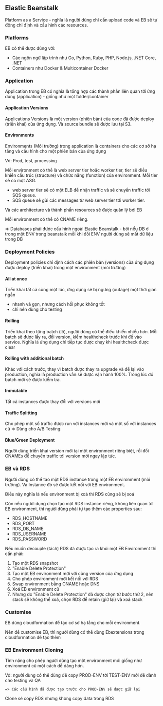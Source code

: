 ## Elastic Beanstalk

Platform as a Service - nghĩa là người dùng chỉ cần upload code và EB sẽ tự động chỉ định và cầu hình các resources. 

### Platforms 

EB có thể được dùng với:
- Các ngôn ngữ lập trình như Go, Python, Ruby, PHP, Node.js, .NET Core, .NET
- Containers như Docker & Multicontainer Docker

### Application
Application trong EB có nghĩa là tổng hợp các thành phần liên quan tới ứng dụng (application) - giống như một folder/container 

#### Application Versions 
Applications Versions là một version (phiên bản) của code đã được deploy (triển khai) của ứng dụng. Và source bundle sẽ được lưu tại S3. 

#### Environments 
Environments (Môi trường) trong application là containers cho các cơ sở hạ tầng và cấu hình cho một phiên bản của ứng dụng

Vd: Prod, test, processing 

Mỗi environment có thể là web server tier hoặc worker tier, tier sẽ điều khiển cấu trúc (structure) và chức năng (function) của environment. 
Mỗi tier sẽ có một ASG. 
- web server tier sẽ có một ELB để nhận traffic và sẽ chuyển traffic tới SQS queue. 
- SQS queue sẽ gửi các messages từ web server tier tới worker tier. 

Và các architecture và thành phần resources sẽ được quản lý bởi EB

Mỗi environment có thể có CNAME riêng. 

=> Databases phải được cấu hình ngoài Elastic Beanstalk - bởi nếu DB ở trong một ENV trong beanstalk mỗi khi đổi ENV người dùng sẽ mất dữ liệu trong DB 

### Deployment Policies

Deployment policies chỉ định cách các phiên bản (versions) của ứng dụng được deploy (triển khai) trong một environment (môi trường)

#### All at once 
Triển khai tất cả cùng một lúc, ứng dụng sẽ bị ngưng (outage) một thời gian ngắn
- nhanh và gọn, nhưng cách hồi phục không tốt 
- chỉ nên dùng cho testing 

#### Rolling
Triển khai theo từng batch (lô), người dùng có thể điều khiển nhiều hơn. Mỗi batch sẽ được lấy ra, đổi version, kiểm healthcheck trước khi để vào service. Nghĩa là ứng dụng chỉ tiếp tục được chạy khi healthcheck được clear 

#### Rolling with additional batch 
Khác với cách trước, thay vì batch được thay ra upgrade và để lại vào production, nghĩa là production vẫn sẽ được vận hành 100%. Trong lúc đó batch mới sẽ được kiểm tra. 

#### Immutable 
Tất cả instances được thay đổi với versions mới 

#### Traffic Splitting
Cho phép một số traffic được run với instances mới và một số với instances cũ 
=> Dùng cho A/B Testing 

#### Blue/Green Deployment
Người dùng triển khai version mới tại một environment riêng biệt, rồi đổi CNAMEs để chuyển traffic tới version mới ngay lập tức. 

### EB và RDS
Người dùng có thể tạo một RDS instance trong một EB environment (môi trường). Và Instance đó sẽ được kết nối với EB environment. 

Điều này nghĩa là nếu environment bị xoá thì RDS cũng sẽ bị xoá

Còn nếu người dụng chọn tạo một RDS instance riêng, không liên quan tới EB environment, thì người dùng phải tự tạo thêm các properties sau:
- RDS_HOSTNAME
- RDS_PORT
- RDS_DB_NAME
- RDS_USERNAME
- RDS_PASSWORD

Nếu muốn decouple (tách) RDS đã được tạo ra khỏi một EB Environment thì cần phải:
1. Tạo một RDS snapshot
2. "Enable Delete Protection"
3. Tạo một EB environment mới với cùng version của ứng dụng
4. Cho phép environment mới kết nối với RDS 
5. Swap environment bằng CNAME hoặc DNS
6. Xoá EB environment cũ 
7. Nhưng do "Enable Delete Protection" đã được chọn từ bước thứ 2, nên stack sẽ không thể xoá, chọn RDS để retain (giữ lại) và xoá stack 

### Customise
EB dùng cloudformation để tạo cơ sở hạ tầng cho mỗi environment. 

Nên để customise EB, thì người dùng có thể dùng Ebextensions trong cloudformation đẻ tạo thêm 

### EB Environment Cloning 

Tính năng cho phép người dùng tạo một environment mới giống như environment cũ một cách dễ dàng hơn. 

Vd: người dùng có thể dùng để copy PROD-ENV tới TEST-ENV mới để dành cho testing và QA

    => Các cấu hình đã được tạo trước cho PROD-ENV sẽ được giữ lại 

Clone sẽ copy RDS nhưng không copy data trong RDS 